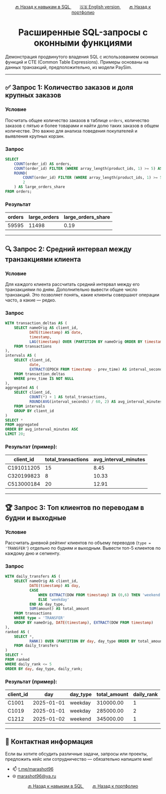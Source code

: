 <div align="center"> 
       <a href="https://github.com/marashot96/portfolio/blob/main/SQL/Navigation.md">🔙 Назад к навыкам в SQL </a> &nbsp;&nbsp;&nbsp;&nbsp;&nbsp;&nbsp;
       <a href="https://github.com/marashot96/portfolio"> 🇬🇧 English version </a> &nbsp;&nbsp;&nbsp;&nbsp;&nbsp;&nbsp;
       <a href="https://github.com/marashot96/portfolio/blob/main/README.md#-реализованные-проекты">🔙 Назад к портфолио </a>  
</div> 

# <div align="center"> Расширенные SQL-запросы с оконными функциями </div>

Демонстрация продвинутого владения SQL с использованием оконных функций и CTE (Common Table Expressions). Примеры основаны на данных транзакций, предположительно, из модели PaySim.

---

## ✅ Запрос 1: Количество заказов и доля крупных заказов

### **Условие**  
Посчитать общее количество заказов в таблице `orders`, количество заказов с пятью и более товарами и найти долю таких заказов в общем количестве. Это важно для анализа поведения покупателей и выявления крупных корзин.

### **Запрос**
```sql
SELECT 
    COUNT(order_id) AS orders,
    COUNT(order_id) FILTER (WHERE array_length(product_ids, 1) >= 5) AS large_orders,
    ROUND(
        COUNT(order_id) FILTER (WHERE array_length(product_ids, 1) >= 5)::DECIMAL / COUNT(order_id), 
        2
    ) AS large_orders_share
FROM orders;
```

### **Результат**
| orders | large_orders | large_orders_share |
|--------|--------------|--------------------|
| 59595  | 11498        | 0.19               |

---

## 🔍 Запрос 2: Средний интервал между транзакциями клиента

### **Условие**  
Для каждого клиента рассчитать средний интервал между его транзакциями по дням. Дополнительно вывести общее число транзакций. Это позволяет понять, какие клиенты совершают операции часто, а какие — редко.

### **Запрос**
```sql
WITH transaction_deltas AS (
    SELECT nameOrig AS client_id,
           DATE(timestamp) AS date,
           timestamp,
           LAG(timestamp) OVER (PARTITION BY nameOrig ORDER BY timestamp) AS prev_time
    FROM transactions
),
intervals AS (
    SELECT client_id,
           date,
           EXTRACT(EPOCH FROM timestamp - prev_time) AS interval_seconds
    FROM transaction_deltas
    WHERE prev_time IS NOT NULL
),
aggregated AS (
    SELECT client_id,
           COUNT(*) + 1 AS total_transactions,
           ROUND(AVG(interval_seconds) / 60, 2) AS avg_interval_minutes
    FROM intervals
    GROUP BY client_id
)
SELECT *
FROM aggregated
ORDER BY avg_interval_minutes ASC
LIMIT 20;
```

### **Результат** (пример):

| client_id   | total_transactions | avg_interval_minutes |
|-------------|--------------------|-----------------------|
| C191011205  | 15                 | 8.45                  |
| C320199823  | 8                  | 10.33                 |
| C513000184  | 20                 | 12.91                 |

---

## 🏆 Запрос 3: Топ клиентов по переводам в будни и выходные

### **Условие**  
Рассчитать дневной рейтинг клиентов по объему переводов (`type = 'TRANSFER'`) отдельно по будням и выходным. Вывести топ-5 клиентов по каждому дню и сегменту.

### **Запрос**
```sql
WITH daily_transfers AS (
    SELECT nameOrig AS client_id,
           DATE(timestamp) AS day,
           CASE 
               WHEN EXTRACT(DOW FROM timestamp) IN (0,6) THEN 'weekend' 
               ELSE 'weekday' 
           END AS day_type,
           SUM(amount) AS total_amount
    FROM transactions
    WHERE type = 'TRANSFER'
    GROUP BY nameOrig, DATE(timestamp), EXTRACT(DOW FROM timestamp)
),
ranked AS (
    SELECT *,
           RANK() OVER (PARTITION BY day, day_type ORDER BY total_amount DESC) AS daily_rank
    FROM daily_transfers
)
SELECT *
FROM ranked
WHERE daily_rank <= 5
ORDER BY day, day_type, daily_rank;
```

### **Результат** (пример):

| client_id   | day        | day_type | total_amount | daily_rank |
|-------------|------------|----------|--------------|-------------|
| C1001       | 2025-01-01 | weekday  | 310000.00    | 1           |
| C1019       | 2025-01-01 | weekday  | 285000.00    | 2           |
| C1212       | 2025-01-02 | weekend  | 345000.00    | 1           |

---

## 💼 Контактная информация
Если вы хотите обсудить различные задачи, запросы или проекты, предложить кейс или сотрудничество — обязательно напишите мне!

- 📫 [t.me/marashot96](https://t.me/marashot96)
- 🌐 [marashot96@ya.ru](mailto:marashot96@ya.ru)


<div align="center"> 
       <a href="https://github.com/marashot96/portfolio/blob/main/SQL/Navigation.md">🔙 Назад к навыкам в SQL </a> &nbsp;&nbsp;&nbsp;&nbsp;&nbsp;&nbsp;
       <a href="https://github.com/marashot96/portfolio/blob/main/README.md#-реализованные-проекты">🔙 Назад к портфолио </a>  
</div> 
